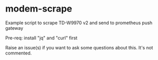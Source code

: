 # modem-scrape
Example script to scrape TD-W9970 v2 and send to prometheus push gateway

Pre-req: install "jq" and "curl" first

Raise an issue(s) if you want to ask some questions about this. It's not commented.
